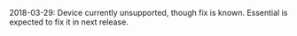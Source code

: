 2018-03-29:
Device currently unsupported, though fix is known.
Essential is expected to fix it in next release.